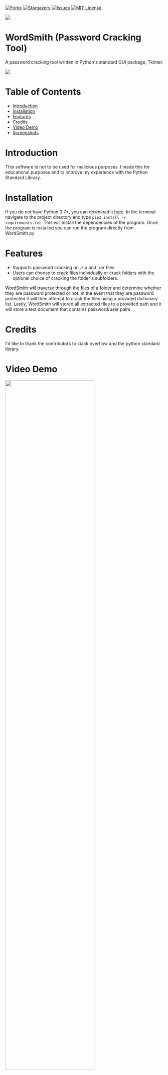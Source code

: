 [![Forks][forks-shield]][forks-url]
[![Stargazers][stars-shield]][stars-url]
[![Issues][issues-shield]][issues-url]
[![MIT License][license-shield]][license-url]

<img src="logo.png">

# WordSmith (Password Cracking Tool)

A password cracking tool written in Python's standard GUI package, Tkinter.

![](Wordsmith_Gif.gif)


# Table of Contents
- [Introduction](https://github.com/RamonWill/WordSmith#Introduction)
- [Installation](https://github.com/RamonWill/WordSmith#Installation)
- [Features](https://github.com/RamonWill/WordSmith#Features)
- [Credits](https://github.com/RamonWill/WordSmith#Credits)
- [Video Demo](https://github.com/RamonWill/WordSmith#Video-Demo)
- [Screenshots](https://github.com/RamonWill/WordSmith#Screenshots)

# Introduction
This software is not to be used for malicious purposes.
I made this for educational purposes and to improve my experience with the Python Standard Library.

# Installation
If you do not have Python 3.7+, you can download it [here](https://www.python.org/downloads/release/python-370/, "here").
In the terminal navigate to the project directory and type `pip3 install -r requirements.txt`.
This will install the dependencies of the program. Once the program is installed you can run the program directly from WordSmith.py

# Features
* Supports password cracking on .zip and .rar files.
* Users can choose to crack files individually or crack folders with the optional choice of cracking the folder's subfolders.

WordSmith will traverse through the files of a folder and determine whether they are password protected or not. In the event that they are password protected it will then attempt to crack the files using a provided dictionary list. Lastly, WordSmith will stored all extracted files to a provided path and it will store a text document that contains password/user pairs

# Credits
I'd like to thank the contributors to stack overflow and the python standard library.

# Video Demo
[<img src="https://img.youtube.com/vi/xuKBKzcOHOU/maxresdefault.jpg" width="75%">](https://www.youtube.com/watch?v=xuKBKzcOHOU)

# Screenshots
<img src="Screenshots/rar_image.PNG" width="500">
<img src="Screenshots/zip_image.PNG" width="500">

[forks-shield]: https://img.shields.io/github/forks/RamonWill/WordSmith.svg?style=for-the-badge
[forks-url]: https://github.com/RamonWill/WordSmith/network/members
[stars-shield]: https://img.shields.io/github/stars/RamonWill/WordSmith.svg?style=for-the-badge
[stars-url]: https://github.com/RamonWill/WordSmith/stargazers
[issues-shield]: https://img.shields.io/github/issues/RamonWill/WordSmith.svg?style=for-the-badge
[issues-url]: https://github.com/RamonWill/WordSmith/issues
[license-shield]: https://img.shields.io/github/license/RamonWill/WordSmith.svg?style=for-the-badge
[license-url]: https://github.com/RamonWill/WordSmith/blob/master/LICENSE.txt
